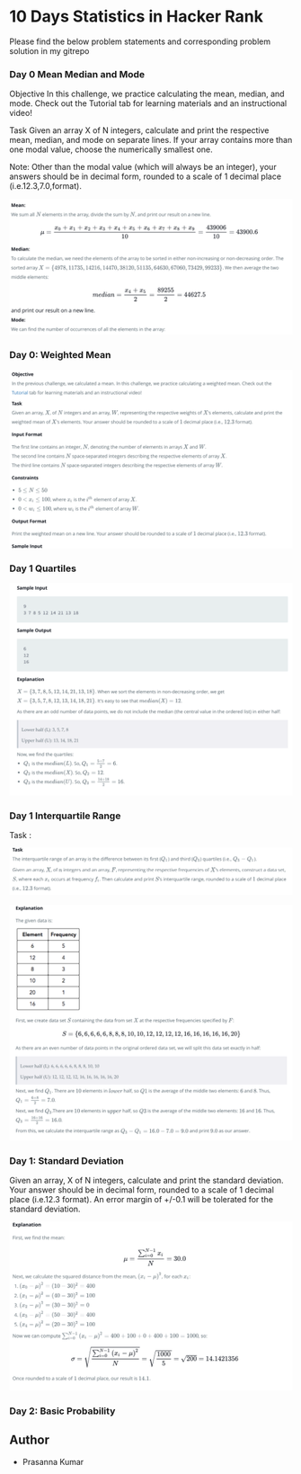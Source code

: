 # 10 Days Statistics in Hacker Rank

Please find the below problem statements and corresponding problem solution in my gitrepo


### Day 0 Mean Median and Mode

Objective 
In this challenge, we practice calculating the mean, median, and mode. Check out the Tutorial tab for learning materials and an instructional video!

Task 
Given an array X of N integers, calculate and print the respective mean, median, and mode on separate lines. If your array contains more than one modal value, choose the numerically smallest one.

Note: Other than the modal value (which will always be an integer), your answers should be in decimal form, rounded to a scale of 1 decimal place (i.e.12.3,7.0,format).


![Explanation Mean median and mode](images/day-1-MMM.png)


### Day 0: Weighted Mean 

![Weight-mean](images/day-1-weight%20mean.png)

### Day 1 Quartiles 

![Quartiles](images/day-1-quartile.png)

### Day 1 Interquartile Range

Task : 

![Task](images/task.png)

![](images/day-1-inter-quartile.png)

### Day 1: Standard Deviation

Given an array, X of N integers, calculate and print the standard deviation.
Your answer should be in decimal form, rounded to a scale of 1 decimal place (i.e.12.3 format).
An error margin of +/-0.1 will be tolerated for the standard deviation.

![](images/std_deviation.png)

### Day 2: Basic Probability


## Author

* Prasanna Kumar 



